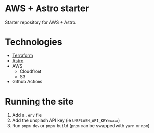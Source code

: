 # AWS + Astro starter

Starter repository for AWS + Astro.

# Technologies

- [Terraform](https://github.com/hashicorp/terraform)
- [Astro](https://astro.build/)
- AWS
  - Cloudfront
  - S3
- Github Actions 

# Running the site

1. Add a `.env` file
2. Add the unsplash API key (ie `UNSPLASH_API_KEY=xxxx`)
3. Run `pnpm dev` or `pnpm build` (`pnpm` can be swapped with `yarn` or `npm`)
